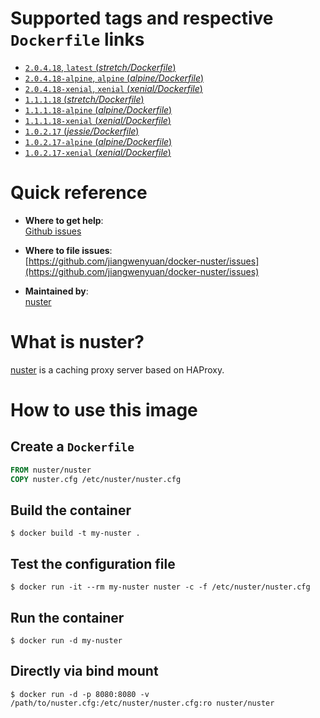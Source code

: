 # Supported tags and respective `Dockerfile` links

- [`2.0.4.18`, `latest` (*stretch/Dockerfile*)](https://github.com/jiangwenyuan/docker-nuster/blob/master/stretch/Dockerfile)
- [`2.0.4.18-alpine`, `alpine` (*alpine/Dockerfile*)](https://github.com/jiangwenyuan/docker-nuster/blob/master/alpine/Dockerfile)
- [`2.0.4.18-xenial`, `xenial` (*xenial/Dockerfile*)](https://github.com/jiangwenyuan/docker-nuster/blob/master/xenial/Dockerfile)
- [`1.1.1.18` (*stretch/Dockerfile*)](https://github.com/jiangwenyuan/docker-nuster/blob/v1.8/stretch/Dockerfile)
- [`1.1.1.18-alpine` (*alpine/Dockerfile*)](https://github.com/jiangwenyuan/docker-nuster/blob/v1.8/alpine/Dockerfile)
- [`1.1.1.18-xenial` (*xenial/Dockerfile*)](https://github.com/jiangwenyuan/docker-nuster/blob/v1.8/xenial/Dockerfile)
- [`1.0.2.17` (*jessie/Dockerfile*)](https://github.com/jiangwenyuan/docker-nuster/blob/v1.7/jessie/Dockerfile)
- [`1.0.2.17-alpine` (*alpine/Dockerfile*)](https://github.com/jiangwenyuan/docker-nuster/blob/v1.7/alpine/Dockerfile)
- [`1.0.2.17-xenial` (*xenial/Dockerfile*)](https://github.com/jiangwenyuan/docker-nuster/blob/v1.7/xenial/Dockerfile)

# Quick reference

- **Where to get help**:  
  [Github issues](https://github.com/jiangwenyuan/nuster/issues)

- **Where to file issues**:  
  [https://github.com/jiangwenyuan/docker-nuster/issues](https://github.com/jiangwenyuan/docker-nuster/issues)

- **Maintained by**:  
  [nuster](https://github.com/jiangwenyuan)

# What is nuster?

[nuster](https://github.com/jiangwenyuan/nuster) is a caching proxy server based on HAProxy.


# How to use this image

## Create a `Dockerfile`

```Dockerfile
FROM nuster/nuster
COPY nuster.cfg /etc/nuster/nuster.cfg
```

## Build the container

```console
$ docker build -t my-nuster .
```

## Test the configuration file

```console
$ docker run -it --rm my-nuster nuster -c -f /etc/nuster/nuster.cfg
```

## Run the container

```console
$ docker run -d my-nuster
```

## Directly via bind mount

```console
$ docker run -d -p 8080:8080 -v /path/to/nuster.cfg:/etc/nuster/nuster.cfg:ro nuster/nuster
```
